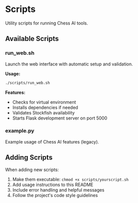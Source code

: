 # Scripts

Utility scripts for running Chess AI tools.

## Available Scripts

### run_web.sh

Launch the web interface with automatic setup and validation.

**Usage:**
```bash
./scripts/run_web.sh
```

**Features:**
- Checks for virtual environment
- Installs dependencies if needed
- Validates Stockfish availability
- Starts Flask development server on port 5000

### example.py

Example usage of Chess AI features (legacy).

## Adding Scripts

When adding new scripts:
1. Make them executable: `chmod +x scripts/yourscript.sh`
2. Add usage instructions to this README
3. Include error handling and helpful messages
4. Follow the project's code style guidelines

